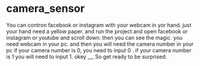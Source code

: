 # camera_sensor
You can contron facebook or instagram with your webcam in yor hand.
just your hand need a yellow paper. and run the project and open facebook or instagram or youtube and scroll down. then you can see the magic.
you need webcam in your pc. 
and then you will need the camera number in your pc if your camera number is 0, you need to input 0 . if your camera number is 1 you will need to input 1. 
okey ,,,,
So get ready to be surprised.
